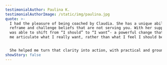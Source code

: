 ```yaml
---
testimonialAuthor: Paulina K.
testimonialAuthorImage: /static/img/paulina.jpg
quote: >-
  I had the pleasure of being coached by Claudia. She has a unique ability to
  reframe and challenge beliefs that are not serving you. With her support, I
  was able to shift from “I should” to “I want”- a powerful change that helped
  me articulate what I really want, rather than what I feel I should be doing.


  She helped me turn that clarity into action, with practical and grounded steps that felt both manageable and motivating - never overwhelming, always aligned with what truly matters to me. I highly recommend Claudia as a coach - especially if you want to work on your limiting beliefs and unlearn behaviours and habits that no longer serve you.
showStory: false
---
```

